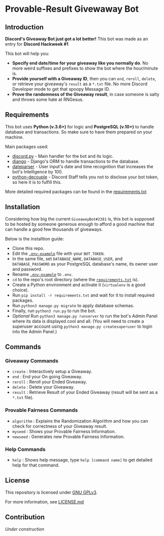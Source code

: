 # Provable-Result Givewaway Bot
## Introduction
**Discord's Giveaway Bot just got a lot better!**
This bot was made as an entry for **Discord Hackweek #1**

This bot will help you:
- **Specify end date/time for your giveaway like you normally do**. No more weird suffixes and prefixes to show the bot where the hour/minute is.
- **Provide yourself with a Giveaway ID**, then you can `end`, `reroll`, `delete`, or retrieve your giveaway's `result` as a `*.txt` file. No more Discord Developer mode to get that spoopy Message ID.
- **Prove the randomness of the Giveaway result**, in case someone is salty and throws some hate at RNGesus.

## Requirements
This bot uses **Python (v.3.6+)** for logic and **PostgreSQL (v.10+)** to handle database and transactions. So make sure to have them prepared on your machine.

Main packages used:
- [discord.py](https://discordpy.readthedocs.io/en/latest/) - Main handler for the bot and its logic.
- [django](https://www.djangoproject.com/) - Django's ORM to handle transactions to the database.
- [dateparser](https://dateparser.readthedocs.io/en/latest/) - User input's date and time recognition that increases the bot's Intelligence by 100.
- [python-decouple](https://github.com/henriquebastos/python-decouple/) - Discord Staff tells you not to disclose your bot token, so here it is to fulfill this.

More detailed required packages can be found in the [requirements.txt](requirements.txt)

## Installation
Considering how big the current `GiveawayBot#2381` is, this bot is supposed to be hosted by someone generous enough to afford a good machine that can handle a good few thousands of giveaways.

Below is the installtion guide:
- Clone this repo.
- Edit the [`.env-example`](.env-example) file with your `BOT_TOKEN`.
- In the same file, set `DATABASE_NAME`, `DATABASE_USER`, and `DATABASE_PASSWORD` as your PostgreSQL database's name, its owner user and password.
- Rename [`.env-example`](.env-example) to `.env`.
- `cd` to the repo's root directory (where the [`requirements.txt`](requirements.txt) is).
- Create a Python environment and activate it (`virtualenv` is a good choice).
- Run `pip install -r requirements.txt` and wait for it to install required packages.
- Run `python3 manage.py migrate` to apply database schemas.
- Finally, run `python3 run.py` to run the bot.
- *Optional* Run `python3 manage.py runserver` to run the bot's Admin Panel where its data is displayed cool and all. (You will need to create a superuser account using `python3 manage.py createsuperuser` to login into the Admin Panel.)

## Commands
### Giveaway Commands
- `create` : Interactively setup a Giveaway.
- `end` : End your On going Giveaway.
- `reroll` : Reroll your Ended Giveaway.
- `delete` : Delete your Giveaway.
- `result` : Retrieve Result of your Ended Giveaway (result will be sent as a `*.txt` file).

### Provable Fairness Commands
- `algorithm` : Explains the Randomization Algorithm and how you can check for correctness of your Giveaway result.
- `myseed` : Shows your Provable Fairness Information.
- `newseed` : Generates new Provable Fairness Information.

### Help Commands
- `help` : Shows help message, type `help [command name]` to get detailed help for that command.

## License
This repository is licensed under [GNU GPLv3](https://choosealicense.com/licenses/gpl-3.0/).

For more information, see [LICENSE.md](LICENSE.md)
## Contribution
*Under construction*

